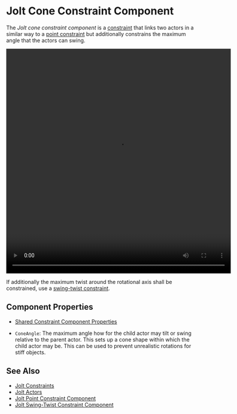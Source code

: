 # Jolt Cone Constraint Component

The *Jolt cone constraint component* is a [constraint](jolt-constraints.md) that links two actors in a similar way to a [point constraint](jolt-point-constraint-component.md) but additionally constrains the maximum angle that the actors can swing.

<video src="media/6dof-joint.webm" width="600" height="600" autoplay loop></video>

If additionally the maximum twist around the rotational axis shall be constrained, use a [swing-twist constraint](jolt-swing-twist-constraint-component.md).

## Component Properties

* [Shared Constraint Component Properties](jolt-constraints.md#shared-constraint-component-properties)

* `ConeAngle`: The maximum angle how for the child actor may tilt or swing relative to the parent actor. This sets up a cone shape within which the child actor may be. This can be used to prevent unrealistic rotations for stiff objects.

## See Also

* [Jolt Constraints](jolt-constraints.md)
* [Jolt Actors](../actors/jolt-actors.md)
* [Jolt Point Constraint Component](jolt-point-constraint-component.md)
* [Jolt Swing-Twist Constraint Component](jolt-swing-twist-constraint-component.md)
